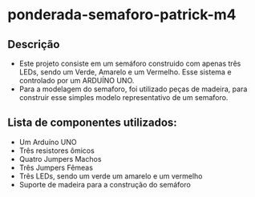 # ponderada-semaforo-patrick-m4


**Descrição**
 - 

 - Este projeto consiste em um semáforo construido com apenas três LEDs, sendo um Verde, Amarelo e um Vermelho. Esse sistema e controlado por um ARDUÍNO UNO. 
- Para a modelagem do semaforo, foi utilizado peças de madeira, para construir esse simples modelo representativo de um semaforo.

**Lista de componentes utilizados**:
 - 
 - Um Arduíno UNO
 - Três resistores ômicos
 - Quatro Jumpers Machos
 - Três Jumpers Fêmeas
 - Três LEDs, sendo um verde um amarelo e um vermelho
 - Suporte de madeira para a construção do semáforo
